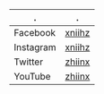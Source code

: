 | . | . |
| --- | --- |
| Facebook | [xniihz](https://www.facebook.com/xniihz/) |
| Instagram | [xniihz](https://www.instagram.com/xniihz/) |
| Twitter | [zhiinx](https://twitter.com/zhiinx) |
| YouTube | [zhiinx](https://www.youtube.com/channel/UC-DZQSU_xekYDnhlEO6UY5A) |
